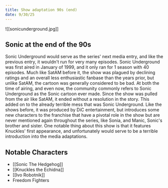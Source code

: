 ```yaml
---
title: Show adaptation 90s (end)
date: 9/30/25
---
```


![[sonicunderground.jpg]]

## Sonic at the end of the 90s

Sonic Underground would serve as the series' next media entry, and like the previous entry, it wouldn't run for very many episodes. Sonic Underground was first aired in January of 1999, and it only ran for 1 season with 40 episodes. Much like SatAM before it, the show was plagued by declining ratings and an overall less enthusiastic fanbase than the years prior, but unlike SatAM, the cartoon was generally considered to be bad. At both the time of airing, and even now, the community commonly refers to Sonic Underground as the Sonic cartoon ever made. Since the show was pulled from the air like SatAM, it ended without a resolution in the story. This added on to the already terrible mess that was Sonic Underground. Like the shows before, it was produced by DiC entertainment, but introduces some new characters to the franchise that have a pivotal role in the show but are never mentioned again throughout the series, like Sonia, and Manic, Sonic's brother and sister. One notable thing about this show is that it features Knuckles' first appearance, and unfortunately would serve to be a terrible introduction into the media adaptations.

## Notable Characters

- [[Sonic The Hedgehog]]
- [[Knuckles the Echidna]]
- [[Ivo Robotnik]]
- Freedom Fighters
